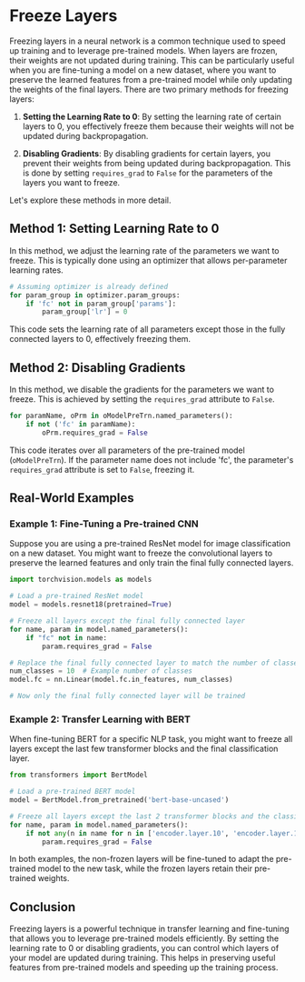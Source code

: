 # Freeze Layers

Freezing layers in a neural network is a common technique used to speed up training and to leverage pre-trained models. When layers are frozen, their weights are not updated during training. This can be particularly useful when you are fine-tuning a model on a new dataset, where you want to preserve the learned features from a pre-trained model while only updating the weights of the final layers. There are two primary methods for freezing layers:

1. **Setting the Learning Rate to 0**: By setting the learning rate of certain layers to 0, you effectively freeze them because their weights will not be updated during backpropagation.

2. **Disabling Gradients**: By disabling gradients for certain layers, you prevent their weights from being updated during backpropagation. This is done by setting `requires_grad` to `False` for the parameters of the layers you want to freeze.

Let's explore these methods in more detail.

## Method 1: Setting Learning Rate to 0

In this method, we adjust the learning rate of the parameters we want to freeze. This is typically done using an optimizer that allows per-parameter learning rates.

```python
# Assuming optimizer is already defined
for param_group in optimizer.param_groups:
    if 'fc' not in param_group['params']:
        param_group['lr'] = 0
```

This code sets the learning rate of all parameters except those in the fully connected layers to 0, effectively freezing them.

## Method 2: Disabling Gradients

In this method, we disable the gradients for the parameters we want to freeze. This is achieved by setting the `requires_grad` attribute to `False`.

```python
for paramName, oPrm in oModelPreTrn.named_parameters():
    if not ('fc' in paramName):
        oPrm.requires_grad = False
```

This code iterates over all parameters of the pre-trained model (`oModelPreTrn`). If the parameter name does not include 'fc', the parameter's `requires_grad` attribute is set to `False`, freezing it.

## Real-World Examples

### Example 1: Fine-Tuning a Pre-trained CNN

Suppose you are using a pre-trained ResNet model for image classification on a new dataset. You might want to freeze the convolutional layers to preserve the learned features and only train the final fully connected layers.

```python
import torchvision.models as models

# Load a pre-trained ResNet model
model = models.resnet18(pretrained=True)

# Freeze all layers except the final fully connected layer
for name, param in model.named_parameters():
    if "fc" not in name:
        param.requires_grad = False

# Replace the final fully connected layer to match the number of classes in the new dataset
num_classes = 10  # Example number of classes
model.fc = nn.Linear(model.fc.in_features, num_classes)

# Now only the final fully connected layer will be trained
```

### Example 2: Transfer Learning with BERT

When fine-tuning BERT for a specific NLP task, you might want to freeze all layers except the last few transformer blocks and the final classification layer.

```python
from transformers import BertModel

# Load a pre-trained BERT model
model = BertModel.from_pretrained('bert-base-uncased')

# Freeze all layers except the last 2 transformer blocks and the classification layer
for name, param in model.named_parameters():
    if not any(n in name for n in ['encoder.layer.10', 'encoder.layer.11', 'pooler']):
        param.requires_grad = False
```

In both examples, the non-frozen layers will be fine-tuned to adapt the pre-trained model to the new task, while the frozen layers retain their pre-trained weights.

## Conclusion

Freezing layers is a powerful technique in transfer learning and fine-tuning that allows you to leverage pre-trained models efficiently. By setting the learning rate to 0 or disabling gradients, you can control which layers of your model are updated during training. This helps in preserving useful features from pre-trained models and speeding up the training process.
